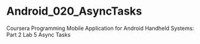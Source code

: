 # Android_020_AsyncTasks
Coursera Programming Mobile Application for Android Handheld Systems: Part 2 Lab 5 Async Tasks
